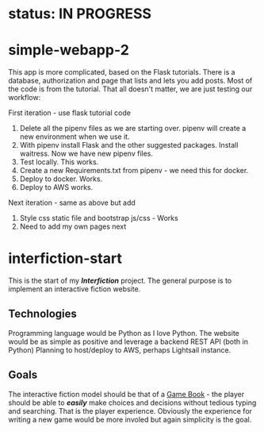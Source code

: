 # status: IN PROGRESS
# simple-webapp-2
This app is more complicated, based on the Flask tutorials. There is a database, authorization and page that lists and lets you add posts. Most of the code is from the tutorial. That all doesn't matter, we are just testing our workflow:

First iteration - use flask tutorial code
1. Delete all the pipenv files as we are starting over. pipenv will create a new environment when we use it.
1. With pipenv install Flask and the other suggested packages. Install waitress. Now we have new pipenv files.
1. Test locally. This works.
1. Create a new Requirements.txt from pipenv - we need this for docker.
1. Deploy to docker. Works.
1. Deploy to AWS works.

Next iteration - same as above but add
1. Style css static file and bootstrap js/css - Works
1. Need to add my own pages next



# interfiction-start
This is the start of my ***Interfiction*** project. The general purpose is to implement an interactive fiction website.

## Technologies
Programming language would be Python as I love Python. The website would be as simple as positive and leverage a backend REST API (both in Python)
Planning to host/deploy to AWS, perhaps Lightsail instance.

## Goals
The interactive fiction model should be that of a [Game Book](https://en.wikipedia.org/wiki/Gamebook) - the player should be able to ***easily*** make choices and decisions without tedious typing and searching. That is the player experience. Obviously the experience for writing a new game would be more involed but again simplicity is the goal.

